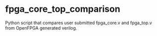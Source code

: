 # fpga_core_top_comparison
Python script that compares user submitted fpga_core.v and fpga_top.v from OpenFPGA generated verilog.
